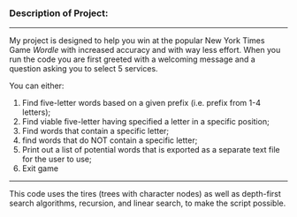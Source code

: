 ### **Description of Project:**

---

My project is designed to help you win at the popular New York Times Game *Wordle* with increased accuracy and with way less effort. When you run the code you are first greeted with a welcoming message and a question asking you to select 5 services. 

You can either: 
1. Find five-letter words based on a given prefix (i.e. prefix from 1-4 letters); 
2. Find viable five-letter having specified a letter in a specific position; 
3. Find words that contain a specific letter; 
4. find words that do NOT contain a specific letter; 
5. Print out a list of potential words that is exported as a separate text file for the user to use; 
6. Exit game

---

This code uses the tires (trees with character nodes) as well as depth-first search algorithms, recursion, and linear search, to make the script possible.
